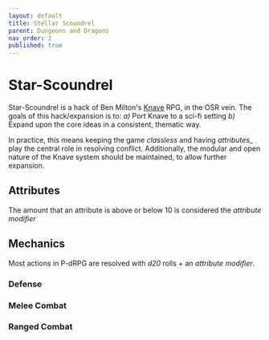 ```yaml
---
layout: default
title: Stellar Scoundrel
parent: Dungeons and Dragons
nav_order: 2
published: true
---
```


# Star-Scoundrel
Star-Scoundrel is a hack of Ben Milton's [Knave](https://www.drivethrurpg.com/product/250888/Knave) RPG, in the OSR vein. The goals of this hack/expansion is to: 
*a)* Port Knave to a sci-fi setting
*b)* Expand upon the core ideas in a consistent, thematic way.

In practice, this means keeping the game _classless_ and having _attributes__ play the central role in resolving conflict. Additionally, the modular and open nature of the Knave system should be maintained, to allow further expansion.

## Attributes

The amount that an attribute is above or below 10 is considered the *attribute modifier*

## Mechanics
Most actions in P-dRPG are resolved with _d20_ rolls + an _attribute modifier_.

### Defense

### Melee Combat

### Ranged Combat
